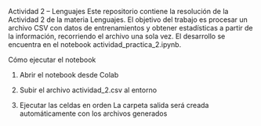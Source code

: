 Actividad 2 – Lenguajes
Este repositorio contiene la resolución de la Actividad 2 de la materia Lenguajes.
El objetivo del trabajo es procesar un archivo CSV con datos de entrenamientos y obtener estadísticas a partir de la información, recorriendo el archivo una sola vez.
El desarrollo se encuentra en el notebook actividad_practica_2.ipynb.

Cómo ejecutar el notebook
1. Abrir el notebook desde Colab
2. Subir el archivo actividad_2.csv al entorno

3. Ejecutar las celdas en orden 
La carpeta salida será creada automáticamente con los archivos generados

